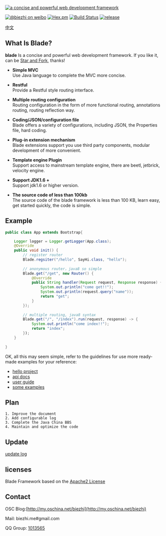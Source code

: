 [![a concise and powerful web development framework](http://i1.tietuku.com/0c4b9726253b6268.png "a concise and powerful web development framework")](http://bladejava.com)

[![@biezhi on weibo](https://img.shields.io/badge/weibo-%40biezhi-red.svg)](http://weibo.com/u/5238733773)
[![Hex.pm](https://img.shields.io/hexpm/l/plug.svg)](http://www.apache.org/licenses/LICENSE-2.0.html)
[![Build Status](https://api.travis-ci.org/biezhi/blade.svg?branch=master)](https://travis-ci.org/biezhi/blade)
[![release](https://img.shields.io/maven-central/v/com.bladejava/blade-core.svg)](http://search.maven.org/#search%7Cga%7C1%7Cg%3A%22com.bladejava%22)

[中文](https://github.com/biezhi/blade/blob/master/README_CN.md)

## What Is Blade?

**blade** Is a concise and powerful web development framework. If you like it, can be [Star and Fork](https://github.com/biezhi/blade), thanks!

- __Simple MVC__  
Use Java language to complete the MVC more concise.

- __Restful__  
Provide a Restful style routing interface.

- __Multiple routing configuration__  
Routing configuration in the form of more functional routing, annotations routing, routing reflection way.

- __Coding/JSON/configuration file__  
Blade offers a variety of configurations, including JSON, the Properties file, hard coding.

- __Plug-in extension mechanism__  
Blade extensions support you use third party components, modular development of more convenient.

- __Template engine Plugin__  
Support access to mainstream template engine, there are beetl, jetbrick, velocity engine.

- __Support JDK1.6 +__  
Support jdk1.6 or higher version.

- __The source code of less than 100kb__  
The source code of the blade framework is less than 100 KB, learn easy, get started quickly, the code is simple.

## Example

```java
public class App extends Bootstrap{

	Logger logger = Logger.getLogger(App.class);
	@Override
	public void init() {
		// register router
		Blade.regsiter("/hello", SayHi.class, "hello");
		
		// anonymous router，java8 so simple
		Blade.get("/get", new Router() {
			@Override
			public String handler(Request request, Response response) {
				System.out.println("come get!!");
				System.out.println(request.query("name"));
				return "get";
			}
		});
		
		// multiple routing, java8 syntax
		Blade.get("/", "/index").run(request, response) -> {
			System.out.println("come index!!");
			return "index";
		});
	}
	
}
```
	
OK, all this may seem simple, refer to the guidelines for use more ready-made examples for your reference:

+ [hello project](https://github.com/bladejava/hello)
+ [api docs](http://bladejava.com/apidocs/)
+ [user guide](https://github.com/biezhi/blade/wiki)
+ [some examples](https://github.com/bladejava)

## Plan

	1. Improve the document
	2. Add configurable log
	3. Complete the Java China BBS
	4. Maintain and optimize the code
	
## Update

[update log](https://github.com/biezhi/blade/blob/master/UPDATE_LOG.md)

## licenses

Blade Framework based on the [Apache2 License](http://www.apache.org/licenses/LICENSE-2.0.html)

## Contact

OSC Blog:[http://my.oschina.net/biezhi](http://my.oschina.net/biezhi)

Mail: biezhi.me#gmail.com

QQ Group: [1013565](http://shang.qq.com/wpa/qunwpa?idkey=932642920a5c0ef5f1ae902723c4f168c58ea63f3cef1139e30d68145d3b5b2f)
